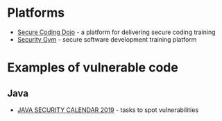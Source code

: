 # Platforms

- [Secure Coding Dojo](https://github.com/trendmicro/SecureCodingDojo) - a platform for delivering secure coding training
- [Security Gym](https://github.com/yandex/securitygym) - secure software development training platform

# Examples of vulnerable code

## Java

- [JAVA SECURITY CALENDAR 2019](https://www.ripstech.com/java-security-calendar-2019/) - tasks to spot vulnerabilities